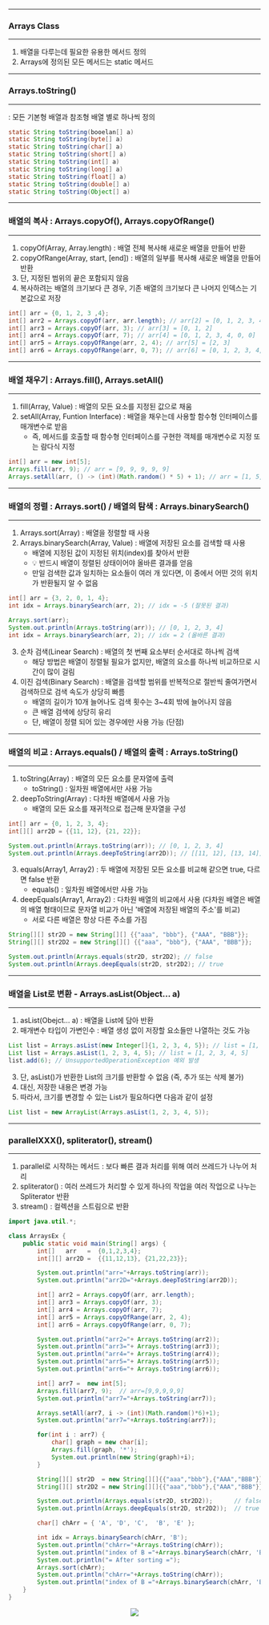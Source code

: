 -----
### Arrays Class
-----
1. 배열을 다루는데 필요한 유용한 메서드 정의
2. Arrays에 정의된 모든 메서드는 static 메서드

-----
### Arrays.toString()
-----
: 모든 기본형 배열과 참조형 배열 별로 하나씩 정의
```java
static String toString(booelan[] a)
static String toString(byte[] a)
static String toString(char[] a)
static String toString(short[] a)
static String toString(int[] a)
static String toString(long[] a)
static String toString(float[] a)
static String toString(double[] a)
static String toString(Object[] a)
```

-----
### 배열의 복사 : Arrays.copyOf(), Arrays.copyOfRange()
-----
1. copyOf(Array, Array.length) : 배열 전체 복사해 새로운 배열을 만들어 반환
2. copyOfRange(Array, start, [end]) : 배열의 일부를 복사해 새로운 배열을 만들어 반환
3. 단, 지정된 범위의 끝은 포함되지 않음
4. 복사하려는 배열의 크기보다 큰 경우, 기존 배열의 크기보다 큰 나머지 인덱스는 기본값으로 저장
```java
int[] arr = {0, 1, 2, 3 ,4};
int[] arr2 = Arrays.copyOf(arr, arr.length); // arr[2] = [0, 1, 2, 3, 4]
int[] arr3 = Arrays.copyOf(arr, 3); // arr[3] = [0, 1, 2]
int[] arr4 = Arrays.copyOf(arr, 7); // arr[4] = [0, 1, 2, 3, 4, 0, 0]
int[] arr5 = Arrays.copyOfRange(arr, 2, 4); // arr[5] = [2, 3]
int[] arr6 = Arrays.copyOfRange(arr, 0, 7); // arr[6] = [0, 1, 2, 3, 4, 0, 0]
```

-----
### 배열 채우기 : Arrays.fill(), Arrays.setAll()
-----
1. fill(Array, Value) : 배열의 모든 요소를 지정된 값으로 채움
2. setAll(Array, Funtion Interface) : 배열을 채우는데 사용할 함수형 인터페이스를 매개변수로 받음
   - 즉, 메서드를 호출할 때 함수형 인터페이스를 구현한 객체를 매개변수로 지정 또는 람다식 지정
```java
int[] arr = new int[5];
Arrays.fill(arr, 9); // arr = [9, 9, 9, 9, 9]
Arrays.setAll(arr, () -> (int)(Math.random() * 5) + 1); // arr = [1, 5, 2, 1, 1]
```

-----
### 배열의 정렬 : Arrays.sort() / 배열의 탐색 : Arrays.binarySearch()
-----
1. Arrays.sort(Array) : 배열을 정렬할 때 사용
2. Arrays.binarySearch(Array, Value) : 배열에 저장된 요소를 검색할 때 사용
   - 배열에 지정된 값이 지정된 위치(index)를 찾아서 반환
   - 💡 반드시 배열이 정렬된 상태이어야 올바른 결과를 얻음
   - 만일 검색한 값과 일치하는 요소들이 여러 개 있다면, 이 중에서 어떤 것의 위치가 반환될지 알 수 없음
```java
int[] arr = {3, 2, 0, 1, 4};
int idx = Arrays.binarySearch(arr, 2); // idx = -5 (잘못된 결과)

Arrays.sort(arr);
System.out.println(Arrays.toString(arr)); // [0, 1, 2, 3, 4]
int idx = Arrays.binarySearch(arr, 2); // idx = 2 (올바른 결과)
```

3. 순차 검색(Linear Search) : 배열의 첫 번째 요소부터 순서대로 하나씩 검색
   - 해당 방법은 배열이 정렬될 필요가 없지만, 배열의 요소를 하나씩 비교하므로 시간이 많이 걸림
4. 이진 검색(Binary Search) : 배열을 검색할 범위를 반복적으로 절반씩 줄여가면서 검색하므로 검색 속도가 상당히 빠름
   - 배열의 길이가 10개 늘어나도 검색 횟수는 3~4회 밖에 늘어나지 않음
   - 큰 배열 검색에 상당히 유리
   - 단, 배열이 정렬 되어 있는 경우에만 사용 가능 (단점)

-----
### 배열의 비교 : Arrays.equals() / 배열의 출력 : Arrays.toString()
-----
1. toString(Array) : 배열의 모든 요소를 문자열에 출력
   - toString() : 일차원 배열에서만 사용 가능
2. deepToString(Array) : 다차원 배열에서 사용 가능
   - 배열의 모든 요소를 재귀적으로 접근해 문자열을 구성
```java
int[] arr = {0, 1, 2, 3, 4};
int[][] arr2D = {{11, 12}, {21, 22}};

System.out.println(Arrays.toString(arr)); // [0, 1, 2, 3, 4]
System.out.println(Arrays.deepToString(arr2D)); // [[11, 12], [13, 14]]
```

3. equals(Array1, Array2) : 두 배열에 저장된 모든 요소를 비교해 같으면 true, 다르면 false 반환
   - equals() : 일차원 배열에서만 사용 가능
4. deepEquals(Array1, Array2) : 다차원 배열의 비교에서 사용 (다차원 배열은 배열의 배열 형태이므로 문자열 비교가 아닌 '배열에 저장된 배열의 주소'를 비교)
   - 서로 다른 배열은 항상 다른 주소를 가짐
```java
String[][] str2D = new String[][] {{"aaa", "bbb"}, {"AAA", "BBB"}};
String[][] str2D2 = new String[][] {{"aaa", "bbb"}, {"AAA", "BBB"}};

System.out.println(Arrays.equals(str2D, str2D2); // false
System.out.println(Arrays.deepEquals(str2D, str2D2); // true
````

-----
### 배열을 List로 변환 - Arrays.asList(Object... a)
-----
1. asList(Obejct... a) : 배열을 List에 담아 반환
2. 매개변수 타입이 가변인수 : 배열 생성 없이 저장할 요소들만 나열하는 것도 가능
```java
List list = Arrays.asList(new Integer[]{1, 2, 3, 4, 5}); // list = [1, 2, 3, 4, 5]
List list = Arrays.asList(1, 2, 3, 4, 5); // list = [1, 2, 3, 4, 5]
list.add(6); // UnsupportedOperationException 예외 발생
```
3. 단, asList()가 반환한 List의 크기를 반환할 수 없음 (즉, 추가 또는 삭제 불가)
4. 대신, 저장한 내용은 변경 가능
5. 따라서, 크기를 변경할 수 있는 List가 필요하다면 다음과 같이 설정
```java
List list = new ArrayList(Arrays.asList(1, 2, 3, 4, 5));
```

-----
### parallelXXX(), spliterator(), stream()
-----
1. parallel로 시작하는 메서드 : 보다 빠른 결과 처리를 위해 여러 쓰레드가 나누어 처리
2. spliterator() : 여러 쓰레드가 처리할 수 있게 하나의 작업을 여러 작업으로 나누는 Spliterator 반환
3. stream() : 컬렉션을 스트림으로 반환

```java
import java.util.*;

class ArraysEx {
	public static void main(String[] args) {
		int[]	arr   =  {0,1,2,3,4};
		int[][] arr2D =  {{11,12,13}, {21,22,23}};

		System.out.println("arr="+Arrays.toString(arr));
		System.out.println("arr2D="+Arrays.deepToString(arr2D));

		int[] arr2 = Arrays.copyOf(arr, arr.length);
		int[] arr3 = Arrays.copyOf(arr, 3);          
		int[] arr4 = Arrays.copyOf(arr, 7);          
		int[] arr5 = Arrays.copyOfRange(arr, 2, 4);  
		int[] arr6 = Arrays.copyOfRange(arr, 0, 7);  

		System.out.println("arr2="+ Arrays.toString(arr2));
		System.out.println("arr3="+ Arrays.toString(arr3));
		System.out.println("arr4="+ Arrays.toString(arr4));
		System.out.println("arr5="+ Arrays.toString(arr5));
		System.out.println("arr6="+ Arrays.toString(arr6));

		int[] arr7 =  new int[5];
		Arrays.fill(arr7, 9);  // arr=[9,9,9,9,9]
		System.out.println("arr7="+Arrays.toString(arr7));

		Arrays.setAll(arr7, i -> (int)(Math.random()*6)+1);
		System.out.println("arr7="+Arrays.toString(arr7));

		for(int i : arr7) {
			char[] graph = new char[i];
			Arrays.fill(graph, '*');
			System.out.println(new String(graph)+i);
		}

		String[][] str2D  = new String[][]{{"aaa","bbb"},{"AAA","BBB"}};
		String[][] str2D2 = new String[][]{{"aaa","bbb"},{"AAA","BBB"}};

		System.out.println(Arrays.equals(str2D, str2D2));      // false
		System.out.println(Arrays.deepEquals(str2D, str2D2));  // true

		char[] chArr = { 'A', 'D', 'C',  'B', 'E' };

		int idx = Arrays.binarySearch(chArr, 'B');
		System.out.println("chArr="+Arrays.toString(chArr));
		System.out.println("index of B ="+Arrays.binarySearch(chArr, 'B'));
		System.out.println("= After sorting =");
		Arrays.sort(chArr);
		System.out.println("chArr="+Arrays.toString(chArr));
		System.out.println("index of B ="+Arrays.binarySearch(chArr, 'B'));
	}
}
```
<div align="center">
<img src="https://github.com/sooyounghan/Java/assets/34672301/556b9650-ee5f-4419-97f5-2ef165441bb9">
</div>
